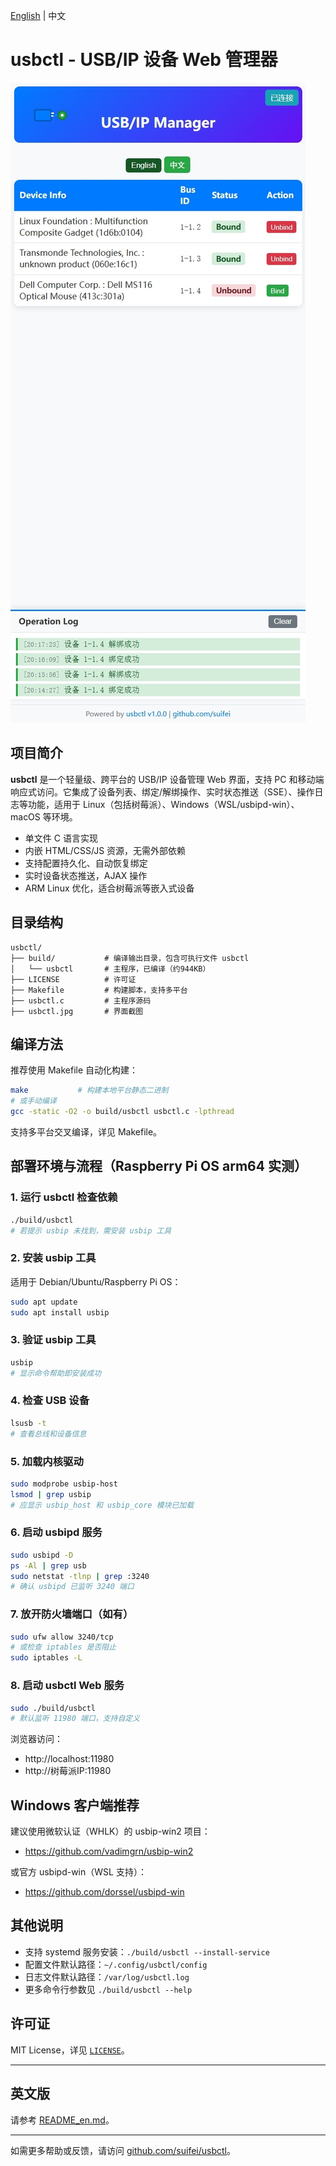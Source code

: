 [English](README_en.md) | 中文

# usbctl - USB/IP 设备 Web 管理器

![usbctl 响应式界面截图](usbctl.jpg)

## 项目简介

**usbctl** 是一个轻量级、跨平台的 USB/IP 设备管理 Web 界面，支持 PC 和移动端响应式访问。它集成了设备列表、绑定/解绑操作、实时状态推送（SSE）、操作日志等功能，适用于 Linux（包括树莓派）、Windows（WSL/usbipd-win）、macOS 等环境。

- 单文件 C 语言实现
- 内嵌 HTML/CSS/JS 资源，无需外部依赖
- 支持配置持久化、自动恢复绑定
- 实时设备状态推送，AJAX 操作
- ARM Linux 优化，适合树莓派等嵌入式设备

## 目录结构

```
usbctl/
├── build/           # 编译输出目录，包含可执行文件 usbctl
│   └── usbctl       # 主程序，已编译（约944KB）
├── LICENSE          # 许可证
├── Makefile         # 构建脚本，支持多平台
├── usbctl.c         # 主程序源码
├── usbctl.jpg       # 界面截图
```

## 编译方法

推荐使用 Makefile 自动化构建：

```sh
make           # 构建本地平台静态二进制
# 或手动编译
gcc -static -O2 -o build/usbctl usbctl.c -lpthread
```

支持多平台交叉编译，详见 Makefile。

## 部署环境与流程（Raspberry Pi OS arm64 实测）

### 1. 运行 usbctl 检查依赖

```sh
./build/usbctl
# 若提示 usbip 未找到，需安装 usbip 工具
```

### 2. 安装 usbip 工具

适用于 Debian/Ubuntu/Raspberry Pi OS：

```sh
sudo apt update
sudo apt install usbip
```

### 3. 验证 usbip 工具

```sh
usbip
# 显示命令帮助即安装成功
```

### 4. 检查 USB 设备

```sh
lsusb -t
# 查看总线和设备信息
```

### 5. 加载内核驱动

```sh
sudo modprobe usbip-host
lsmod | grep usbip
# 应显示 usbip_host 和 usbip_core 模块已加载
```

### 6. 启动 usbipd 服务

```sh
sudo usbipd -D
ps -Al | grep usb
sudo netstat -tlnp | grep :3240
# 确认 usbipd 已监听 3240 端口
```

### 7. 放开防火墙端口（如有）

```sh
sudo ufw allow 3240/tcp
# 或检查 iptables 是否阻止
sudo iptables -L
```

### 8. 启动 usbctl Web 服务

```sh
sudo ./build/usbctl
# 默认监听 11980 端口，支持自定义
```

浏览器访问：

- http://localhost:11980
- http://树莓派IP:11980

## Windows 客户端推荐

建议使用微软认证（WHLK）的 usbip-win2 项目：

- https://github.com/vadimgrn/usbip-win2

或官方 usbipd-win（WSL 支持）：

- https://github.com/dorssel/usbipd-win

## 其他说明

- 支持 systemd 服务安装：`./build/usbctl --install-service`
- 配置文件默认路径：`~/.config/usbctl/config`
- 日志文件默认路径：`/var/log/usbctl.log`
- 更多命令行参数见 `./build/usbctl --help`

## 许可证

MIT License，详见 [`LICENSE`](LICENSE)。

---

## 英文版

请参考 [README_en.md](README_en.md)。

---

如需更多帮助或反馈，请访问 [github.com/suifei/usbctl](https://github.com/suifei/usbctl)。